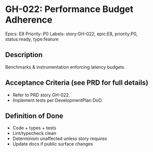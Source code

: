 # GH-022: Performance Budget Adherence

Epics: E8
Priority: P0
Labels: story:GH-022, epic:E8, priority:P0, status:ready, type:feature

## Description
Benchmarks & instrumentation enforcing latency budgets.

## Acceptance Criteria (see PRD for full details)
- Refer to PRD story GH-022.
- Implement tests per DevelopmentPlan DoD.

## Definition of Done
- Code + types + tests
- Lint/typecheck clean
- Determinism unaffected unless story requires
- Update docs if public surface changes
